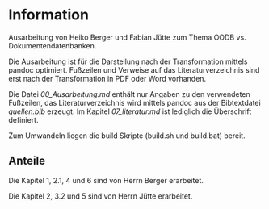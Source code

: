 # Information
Ausarbeitung von Heiko Berger und Fabian Jütte zum Thema OODB vs. Dokumentendatenbanken.

Die Ausarbeitung ist für die Darstellung nach der Transformation mittels pandoc optimiert.
Fußzeilen und Verweise auf das Literaturverzeichnis sind erst nach der Transformation in PDF oder Word vorhanden.

Die Datei *00_Ausarbeitung.md* enthält nur Angaben zu den verwendeten Fußzeilen, das Literaturverzeichnis wird mittels pandoc aus der Bibtextdatei *quellen.bib* erzeugt.
Im Kapitel *07_literatur.md* ist lediglich die Überschrift definiert.

Zum Umwandeln liegen die build Skripte (build.sh und build.bat) bereit.

## Anteile
Die Kapitel 1, 2.1, 4 und 6 sind von Herrn Berger erarbeitet.

Die Kapitel 2, 3.2 und 5 sind von Herrn Jütte erarbeitet.
